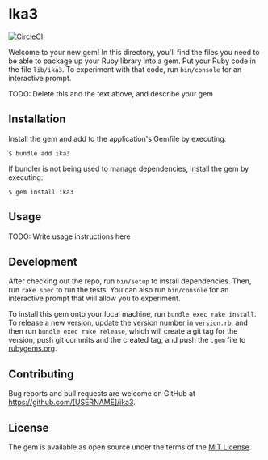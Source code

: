 # Ika3

[![CircleCI](https://dl.circleci.com/status-badge/img/gh/YutaGoto/ika3/tree/main.svg?style=svg)](https://dl.circleci.com/status-badge/redirect/gh/YutaGoto/ika3/tree/main)

Welcome to your new gem! In this directory, you'll find the files you need to be able to package up your Ruby library into a gem. Put your Ruby code in the file `lib/ika3`. To experiment with that code, run `bin/console` for an interactive prompt.

TODO: Delete this and the text above, and describe your gem

## Installation

Install the gem and add to the application's Gemfile by executing:

    $ bundle add ika3

If bundler is not being used to manage dependencies, install the gem by executing:

    $ gem install ika3

## Usage

TODO: Write usage instructions here

## Development

After checking out the repo, run `bin/setup` to install dependencies. Then, run `rake spec` to run the tests. You can also run `bin/console` for an interactive prompt that will allow you to experiment.

To install this gem onto your local machine, run `bundle exec rake install`. To release a new version, update the version number in `version.rb`, and then run `bundle exec rake release`, which will create a git tag for the version, push git commits and the created tag, and push the `.gem` file to [rubygems.org](https://rubygems.org).

## Contributing

Bug reports and pull requests are welcome on GitHub at https://github.com/[USERNAME]/ika3.

## License

The gem is available as open source under the terms of the [MIT License](https://opensource.org/licenses/MIT).
